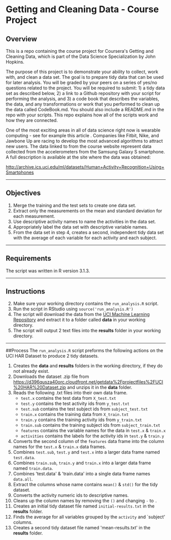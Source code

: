 # Getting and Cleaning Data - Course Project

## Overview
This is a repo containing the course project for Coursera's Getting and Cleaning Data, which is part of the Data Science Specialization by John Hopkins.

The purpose of this project is to demonstrate your ability to collect, work with, and clean a data set. The goal is to prepare tidy data that can be used for later analysis. You will be graded by your peers on a series of yes/no questions related to the project. You will be required to submit: 1) a tidy data set as described below, 2) a link to a Github repository with your script for performing the analysis, and 3) a code book that describes the variables, the data, and any transformations or work that you performed to clean up the data called CodeBook.md. You should also include a README.md in the repo with your scripts. This repo explains how all of the scripts work and how they are connected.  

One of the most exciting areas in all of data science right now is wearable computing - see for example this article . Companies like Fitbit, Nike, and Jawbone Up are racing to develop the most advanced algorithms to attract new users. The data linked to from the course website represent data collected from the accelerometers from the Samsung Galaxy S smartphone. A full description is available at the site where the data was obtained: 

http://archive.ics.uci.edu/ml/datasets/Human+Activity+Recognition+Using+Smartphones

***

## Objectives
1. Merge the training and the test sets to create one data set.
2. Extract only the measurements on the mean and standard deviation for each measurement. 
3. Use descriptive activity names to name the activities in the data set.
4. Appropriately label the data set with descriptive variable names. 
5. From the data set in step 4, creates a second, independent tidy data set with the average of each variable for each activity and each subject.

***

## Requirements
The script was written in R version 3.1.3.

***

## Instructions
2. Make sure your working directory contains the `run_analysis.R` script.
3. Run the script in RStudio using `source('run_analysis.R')`
1. The script will download the data from the [UCI Machine Learning Repository](https://d396qusza40orc.cloudfront.net/getdata%2Fprojectfiles%2FUCI%20HAR%20Dataset.zip) and extract it to a folder called **data** in your working directory.
4. The script will output 2 text files into the **results** folder in your working directory.

***

##Process
The `run_analysis.R` script preforms the following actions on the UCI HAR Dataset to produce 2 tidy datasets.

1. Creates the **data** and **results** folders in the working directory, if they do not already exist.
2. Downloads the dataset .zip file from https://d396qusza40orc.cloudfront.net/getdata%2Fprojectfiles%2FUCI%20HAR%20Dataset.zip and unzips it in the **data** folder.
3. Reads the following .txt files into their own data frame.
    * `test.x` contains the test data from `X_test.txt`
    * `test.y` contains the test activity ids from `y_test.txt`
    * `test.sub` contains the test subject ids from `subject_test.txt`
    * `train.x` contains the training data from `X_train.txt`
    * `train.y` contains the training activity ids from `y_train.txt`
    * `train.sub` contains the training subject ids from `subject_train.txt`
    * `features` contains the variable names for the data in `test.x` & `train.x`
    * `activities` contains the labels for the activity ids in `test.y` & `train.y`
4. Converts the second column of the `features` data frame into the column names for the `test.x` & `train.x` data frames.
5. Combines `test.sub`, `test.y` and `test.x` into a larger data frame named `test.data`.
6. Combines `train.sub`, `train.y` and `train.x` into a larger data frame named `train.data`.
7. Combines 'test.data' & 'train.data' into a single data frame names `data.all`.
8. Extract the columns whose name contains `mean()` & `std()` for the tidy dataset.
9. Converts the activity numeric ids to descriptive names.
10. Cleans up the column names by removing the `()` and changing `-` to `.`
11. Creates an initial tidy dataset file named `initial-results.txt` in the **results** folder.
12. Finds the average for all variables grouped by the `activity` and `subject' columns.
13. Creates a second tidy dataset file named 'mean-results.txt' in the **results** folder.
